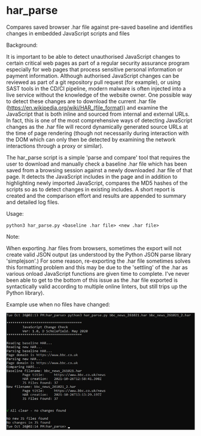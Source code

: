 # har_parse
Compares saved browser .har file against pre-saved baseline and identifies changes in embedded JavaScript scripts and files

Background:

It is important to be able to detect unauthorised JavaScript changes to certain critical web pages as part of a regular security assurance program especially for web pages that process sensitive personal information or payment information. Although authorised JavaScript changes can be reviewed as part of a git repository pull request (for example), or using SAST tools in the CD/CI pipeline, modern malware is often injected into a live service without the knowledge of the website owner. One possible way to detect these changes are to download the current .har file (https://en.wikipedia.org/wiki/HAR_(file_format)) and examine the JavaScript that is both inline and sourced from internal and external URLs. In fact, this is one of the most comprehensive ways of detecting JavaScript changes as the .har file will record dynamically generated source URLs at the time of page rendering (though not necessarily during interaction with the DOM which can only then be detected by examining the network interactions through a proxy or similar).

The har_parse script is a simple 'parse and compare' tool that requires the user to download and manually check a baseline .har file which has been saved from a browsing session against a newly downloaded .har file of that page. It detects the JavaScript includes in the page and in addition to highlighting newly imported JavaScript, compares the MD5 hashes of the scripts so as to detect changes in existing includes. A short report is created and the comparison effort and results are appended to summary and detailed log files.

Usage:

```
python3 har_parse.py <baseline .har file> <new .har file>
```

Note:

When exporting .har files from browsers, sometimes the export will not create valid JSON output (as understood by the Python JSON parse library 'simplejson'.) For some reason, re-exporting the .har file sometimes solves this formatting problem and this may be due to the 'settling' of the .har as various onload JavaScript functions are given time to complete. I've never been able to get to the bottom of this issue as the .har file exported is syntactically valid according to multiple online linters, but still trips up the Python library).  

Example use when no files have changed:

![har_parse no changes](hp1.jpg?raw=true "running har_parse with no changes")

